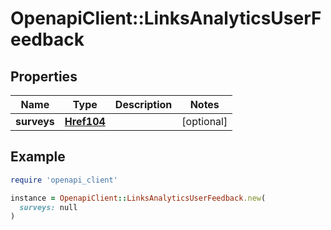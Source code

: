 # OpenapiClient::LinksAnalyticsUserFeedback

## Properties

| Name | Type | Description | Notes |
| ---- | ---- | ----------- | ----- |
| **surveys** | [**Href104**](Href104.md) |  | [optional] |

## Example

```ruby
require 'openapi_client'

instance = OpenapiClient::LinksAnalyticsUserFeedback.new(
  surveys: null
)
```


